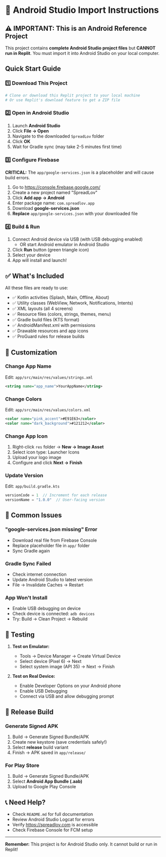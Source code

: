 # 🚀 Android Studio Import Instructions

## ⚠️ IMPORTANT: This is an Android Reference Project

This project contains **complete Android Studio project files** but **CANNOT run in Replit**. You must import it into Android Studio on your local computer.

## Quick Start Guide

### 1️⃣ Download This Project
```bash
# Clone or download this Replit project to your local machine
# Or use Replit's download feature to get a ZIP file
```

### 2️⃣ Open in Android Studio
1. Launch **Android Studio**
2. Click **File → Open**
3. Navigate to the downloaded `SpreadLov` folder
4. Click **OK**
5. Wait for Gradle sync (may take 2-5 minutes first time)

### 3️⃣ Configure Firebase
**CRITICAL:** The `app/google-services.json` is a placeholder and will cause build errors.

1. Go to https://console.firebase.google.com/
2. Create a new project named "SpreadLov"
3. Click **Add app → Android**
4. Enter package name: `com.spreadlov.app`
5. Download **google-services.json**
6. **Replace** `app/google-services.json` with your downloaded file

### 4️⃣ Build & Run
1. Connect Android device via USB (with USB debugging enabled)
   - OR start Android emulator in Android Studio
2. Click **Run** button (green triangle icon)
3. Select your device
4. App will install and launch!

## ✅ What's Included

All these files are ready to use:
- ✅ Kotlin activities (Splash, Main, Offline, About)
- ✅ Utility classes (WebView, Network, Notifications, Intents)
- ✅ XML layouts (all 4 screens)
- ✅ Resource files (colors, strings, themes, menu)
- ✅ Gradle build files (KTS format)
- ✅ AndroidManifest.xml with permissions
- ✅ Drawable resources and app icons
- ✅ ProGuard rules for release builds

## 🎨 Customization

### Change App Name
Edit: `app/src/main/res/values/strings.xml`
```xml
<string name="app_name">YourAppName</string>
```

### Change Colors
Edit: `app/src/main/res/values/colors.xml`
```xml
<color name="pink_accent">#E91E63</color>
<color name="dark_background">#121212</color>
```

### Change App Icon
1. Right-click `res` folder → **New → Image Asset**
2. Select icon type: Launcher Icons
3. Upload your logo image
4. Configure and click **Next → Finish**

### Update Version
Edit: `app/build.gradle.kts`
```kotlin
versionCode = 1  // Increment for each release
versionName = "1.0.0"  // User-facing version
```

## 🐛 Common Issues

### "google-services.json missing" Error
- Download real file from Firebase Console
- Replace placeholder file in `app/` folder
- Sync Gradle again

### Gradle Sync Failed
- Check internet connection
- Update Android Studio to latest version
- File → Invalidate Caches → Restart

### App Won't Install
- Enable USB debugging on device
- Check device is connected: `adb devices`
- Try: Build → Clean Project → Rebuild

## 📱 Testing

1. **Test on Emulator:**
   - Tools → Device Manager → Create Virtual Device
   - Select device (Pixel 6) → Next
   - Select system image (API 35) → Next → Finish

2. **Test on Real Device:**
   - Enable Developer Options on your Android phone
   - Enable USB Debugging
   - Connect via USB and allow debugging prompt

## 🚀 Release Build

### Generate Signed APK
1. Build → Generate Signed Bundle/APK
2. Create new keystore (save credentials safely!)
3. Select **release** build variant
4. Finish → APK saved in `app/release/`

### For Play Store
1. Build → Generate Signed Bundle/APK
2. Select **Android App Bundle (.aab)**
3. Upload to Google Play Console

## 📞 Need Help?

- Check `README.md` for full documentation
- Review Android Studio Logcat for errors
- Verify https://spreadlov.com is accessible
- Check Firebase Console for FCM setup

---

**Remember:** This project is for Android Studio only. It cannot build or run in Replit!
